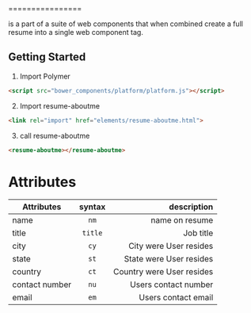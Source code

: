 <resume-aboutme>
================

<resume-aboutme> is a part of a suite of web components that when combined create a full resume into a single web component tag.

## Getting Started


1. Import Polymer

  ```html
  <script src="bower_components/platform/platform.js"></script>
  ```

2. Import resume-aboutme

  ```html
  <link rel="import" href="elements/resume-aboutme.html">
  ```
  
3. call resume-aboutme

  ```html
  <resume-aboutme></resume-aboutme>
  ```
  
Attributes
===========

| Attributes       | syntax           | description  |
| ------------- |:-------------:| -----:|
| name      | `nm` | name on resume |
| title      | `title`      | Job title |
| city | `cy`      |    City were User resides |
| state | `st`      |    State were User resides |
| country | `ct`      |    Country were User resides |
| contact number | `nu`      |  Users contact number |
| email | `em`      |  Users contact email |

